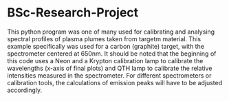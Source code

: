 # BSc-Research-Project

This python program was one of many used for calibrating and analysing spectral profiles of plasma plumes taken from targetm material. This example specifically was used for a carbon (graphite) target, with the spectrometer centered at 650nm. It should be noted that the beginning of this code uses a Neon and a Krypton calibration lamp to calibrate the wavelengths (x-axis of final plots) and  QTH lamp to calibrate the relative intensities measured in the spectrometer. For different spectrometers or calibration tools, the calculations of emission peaks will have to be adjusted accordingly.
